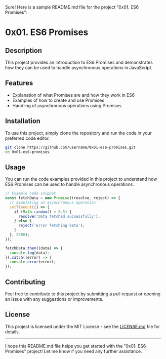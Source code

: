 Sure! Here is a sample README.md file for the project "0x01. ES6 Promises":

# 0x01. ES6 Promises

## Description
This project provides an introduction to ES6 Promises and demonstrates how they can be used to handle asynchronous operations in JavaScript.

## Features
- Explanation of what Promises are and how they work in ES6
- Examples of how to create and use Promises
- Handling of asynchronous operations using Promises

## Installation
To use this project, simply clone the repository and run the code in your preferred code editor.

```bash
git clone https://github.com/username/0x01-es6-promises.git
cd 0x01-es6-promises
```

## Usage
You can run the code examples provided in this project to understand how ES6 Promises can be used to handle asynchronous operations.

```javascript
// Example code snippet
const fetchData = new Promise((resolve, reject) => {
  // Simulating an asynchronous operation
  setTimeout(() => {
    if (Math.random() > 0.5) {
      resolve('Data fetched successfully');
    } else {
      reject('Error fetching data');
    }
  }, 2000);
});

fetchData.then((data) => {
  console.log(data);
}).catch((error) => {
  console.error(error);
});
```

## Contributing
Feel free to contribute to this project by submitting a pull request or opening an issue with any suggestions or improvements.

## License
This project is licensed under the MIT License - see the [LICENSE.md](LICENSE.md) file for details.

---

I hope this README.md file helps you get started with the "0x01. ES6 Promises" project! Let me know if you need any further assistance.